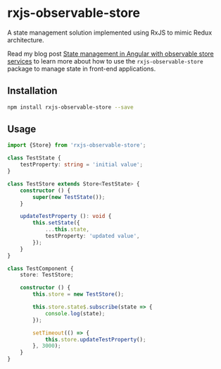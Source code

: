 # rxjs-observable-store
A state management solution implemented using RxJS to mimic Redux architecture.

Read my blog post [State management in Angular with observable store services](https://jurebajt.com/state-management-in-angular-with-observable-store-services/) to learn more about how to use the `rxjs-observable-store` package to manage state in front-end applications.

## Installation

```bash
npm install rxjs-observable-store --save
```

## Usage

```typescript
import {Store} from 'rxjs-observable-store';

class TestState {
    testProperty: string = 'initial value';
}

class TestStore extends Store<TestState> {
    constructor () {
        super(new TestState());
    }

    updateTestProperty (): void {
        this.setState({
            ...this.state,
            testProperty: 'updated value',
        });
    }
}

class TestComponent {
    store: TestStore;

    constructor () {
        this.store = new TestStore();

        this.store.state$.subscribe(state => {
            console.log(state);
        });

        setTimeout(() => {
            this.store.updateTestProperty();
        }, 3000);
    }
}
```
